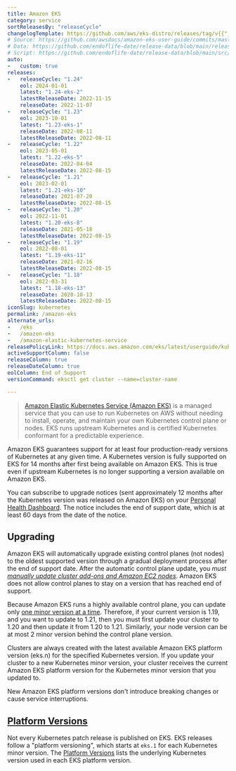 ```yaml
---
title: Amazon EKS
category: service
sortReleasesBy: "releaseCycle"
changelogTemplate: https://github.com/aws/eks-distro/releases/tag/v{{"__LATEST__" | replace:".","-"}}
# Source: https://github.com/awsdocs/amazon-eks-user-guide/commits/master/doc_source/platform-versions.md as source
# Data: https://github.com/endoflife-date/release-data/blob/main/releases/eks.json
# Script: https://github.com/endoflife-date/release-data/blob/main/src/eks.py
auto:
-   custom: true
releases:
-   releaseCycle: "1.24"
    eol: 2024-01-01
    latest: "1.24-eks-2"
    latestReleaseDate: 2022-11-15
    releaseDate: 2022-11-07
-   releaseCycle: "1.23"
    eol: 2023-10-01
    latest: "1.23-eks-1"
    releaseDate: 2022-08-11
    latestReleaseDate: 2022-08-11
-   releaseCycle: "1.22"
    eol: 2023-05-01
    latest: "1.22-eks-5"
    releaseDate: 2022-04-04
    latestReleaseDate: 2022-08-15
-   releaseCycle: "1.21"
    eol: 2023-02-01
    latest: "1.21-eks-10"
    releaseDate: 2021-07-20
    latestReleaseDate: 2022-08-15
-   releaseCycle: "1.20"
    eol: 2022-11-01
    latest: "1.20-eks-8"
    releaseDate: 2021-05-18
    latestReleaseDate: 2022-08-15
-   releaseCycle: "1.19"
    eol: 2022-08-01
    latest: "1.19-eks-11"
    releaseDate: 2021-02-16
    latestReleaseDate: 2022-08-15
-   releaseCycle: "1.18"
    eol: 2022-03-31
    latest: "1.18-eks-13"
    releaseDate: 2020-10-13
    latestReleaseDate: 2022-08-15
iconSlug: kubernetes
permalink: /amazon-eks
alternate_urls:
-   /eks
-   /amazon-eks
-   /amazon-elastic-kubernetes-service
releasePolicyLink: https://docs.aws.amazon.com/eks/latest/userguide/kubernetes-versions.html
activeSupportColumn: false
releaseColumn: true
releaseDateColumn: true
eolColumn: End of Support
versionCommand: eksctl get cluster --name=cluster-name

---
```


> [Amazon Elastic Kubernetes Service (Amazon EKS)](https://aws.amazon.com/eks/) is a managed service that you can use to run Kubernetes on AWS without needing to install, operate, and maintain your own Kubernetes control plane or nodes. EKS runs upstream Kubernetes and is certified Kubernetes conformant for a predictable experience.

Amazon EKS guarantees support for at least four production-ready versions of Kubernetes at any given time. A Kubernetes version is fully supported on EKS for 14 months after first being available on Amazon EKS. This is true even if upstream Kubernetes is no longer supporting a version available on Amazon EKS.

You can subscribe to upgrade notices (sent approximately 12 months after the Kubernetes version was released on Amazon EKS) on your [Personal Health Dashboard](https://aws.amazon.com/premiumsupport/technology/personal-health-dashboard/). The notice includes the end of support date, which is at least 60 days from the date of the notice.

## Upgrading

Amazon EKS will automatically upgrade existing control planes (not nodes) to the oldest supported version through a gradual deployment process after the end of support date. After the automatic control plane update, you _must [manually update cluster add-ons and Amazon EC2 nodes][upgrade]_. Amazon EKS does not allow control planes to stay on a version that has reached end of support.

Because Amazon EKS runs a highly available control plane, you can update only [one minor version at a time][skew]. Therefore, if your current version is 1.19, and you want to update to 1.21, then you must first update your cluster to 1.20 and then update it from 1.20 to 1.21. Similarly, your node version can be at most 2 minor version behind the control plane version.

Clusters are always created with the latest available Amazon EKS platform version (eks.n) for the specified Kubernetes version. If you update your cluster to a new Kubernetes minor version, your cluster receives the current Amazon EKS platform version for the Kubernetes minor version that you updated to.

New Amazon EKS platform versions don't introduce breaking changes or cause service interruptions.

## [Platform Versions][platform-versions]

Not every Kubernetes patch release is published on EKS. EKS releases follow a "platform versioning", which starts at `eks.1` for each Kubernetes minor version. The [Platform Versions][platform-versions] lists the underlying Kubernetes version used in each EKS platform version.

[platform-versions]: https://docs.aws.amazon.com/eks/latest/userguide/platform-versions.html
[upgrade]: https://docs.aws.amazon.com/eks/latest/userguide/update-cluster.html#update-existing-cluster
[skew]: https://kubernetes.io/docs/setup/version-skew-policy/#kube-apiserver
